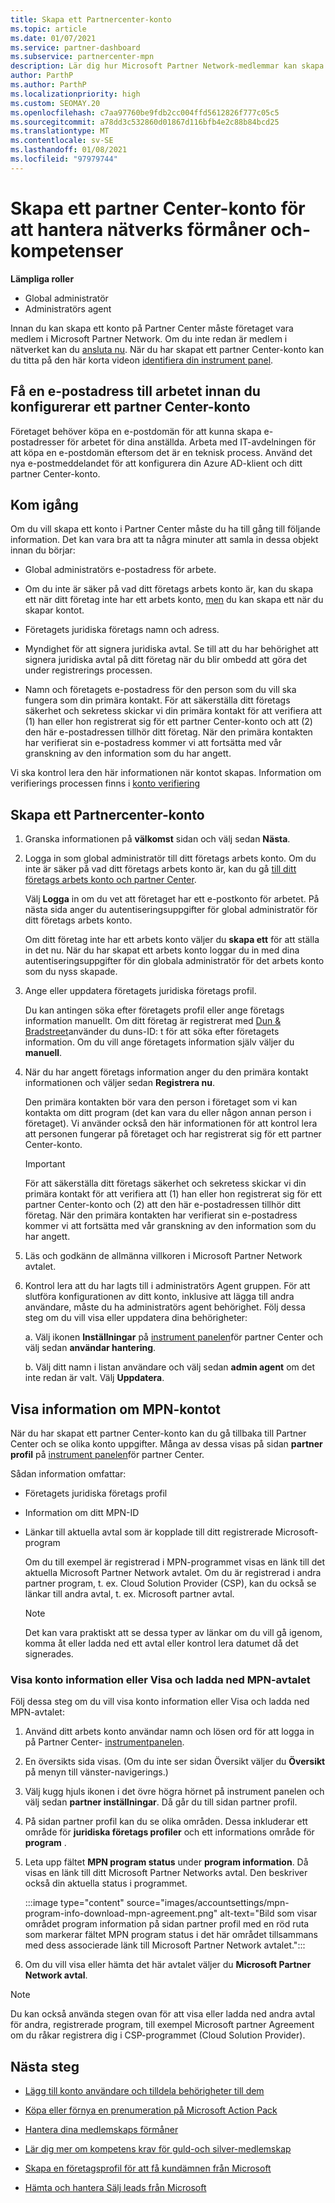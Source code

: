 ```yaml
---
title: Skapa ett Partnercenter-konto
ms.topic: article
ms.date: 01/07/2021
ms.service: partner-dashboard
ms.subservice: partnercenter-mpn
description: Lär dig hur Microsoft Partner Network-medlemmar kan skapa ett partner Center-konto för att hantera sina nätverks förmåner och-kompetenser.
author: ParthP
ms.author: ParthP
ms.localizationpriority: high
ms.custom: SEOMAY.20
ms.openlocfilehash: c7aa97760be9fdb2cc004ffd5612826f777c05c5
ms.sourcegitcommit: a78dd3c532860d01867d116bfb4e2c88b84bcd25
ms.translationtype: MT
ms.contentlocale: sv-SE
ms.lasthandoff: 01/08/2021
ms.locfileid: "97979744"
---
```

# <a name="create-a-partner-center-account-to-manage-network-benefits-and-competencies"></a>Skapa ett partner Center-konto för att hantera nätverks förmåner och-kompetenser

**Lämpliga roller**

- Global administratör
- Administratörs agent

Innan du kan skapa ett konto på Partner Center måste företaget vara medlem i Microsoft Partner Network. Om du inte redan är medlem i nätverket kan du [ansluta nu](https://partner.microsoft.com/commercial#). När du har skapat ett partner Center-konto kan du titta på den här korta videon [identifiera din instrument panel](https://vimeo.com/290338211).

## <a name="get-a-work-email-address-before-setting-up-a-partner-center-account"></a>Få en e-postadress till arbetet innan du konfigurerar ett partner Center-konto

Företaget behöver köpa en e-postdomän för att kunna skapa e-postadresser för arbetet för dina anställda. Arbeta med IT-avdelningen för att köpa en e-postdomän eftersom det är en teknisk process. Använd det nya e-postmeddelandet för att konfigurera din Azure AD-klient och ditt partner Center-konto.

## <a name="get-started"></a>Kom igång

Om du vill skapa ett konto i Partner Center måste du ha till gång till följande information. Det kan vara bra att ta några minuter att samla in dessa objekt innan du börjar:

- Global administratörs e-postadress för arbete.

- Om du inte är säker på vad ditt företags arbets konto är, kan du skapa ett när ditt företag inte har ett arbets konto, [men](azure-active-directory-tenants-and-partner-center.md) du kan skapa ett när du skapar kontot. 

- Företagets juridiska företags namn och adress.  

- Myndighet för att signera juridiska avtal. Se till att du har behörighet att signera juridiska avtal på ditt företag när du blir ombedd att göra det under registrerings processen.

- Namn och företagets e-postadress för den person som du vill ska fungera som din primära kontakt. För att säkerställa ditt företags säkerhet och sekretess skickar vi din primära kontakt för att verifiera att (1) han eller hon registrerat sig för ett partner Center-konto och att (2) den här e-postadressen tillhör ditt företag. När den primära kontakten har verifierat sin e-postadress kommer vi att fortsätta med vår granskning av den information som du har angett.

Vi ska kontrol lera den här informationen när kontot skapas. Information om verifierings processen finns i [konto verifiering](verification-responses.md)
 
## <a name="create-a-partner-center-account"></a>Skapa ett Partnercenter-konto

1.  Granska informationen på **välkomst** sidan och välj sedan **Nästa**.

2.  Logga in som global administratör till ditt företags arbets konto. Om du inte är säker på vad ditt företags arbets konto är, kan du gå [till ditt företags arbets konto och partner Center](azure-active-directory-tenants-and-partner-center.md).

    Välj **Logga** in om du vet att företaget har ett e-postkonto för arbetet. På nästa sida anger du autentiseringsuppgifter för global administratör för ditt företags arbets konto. 

    Om ditt företag inte har ett arbets konto väljer du **skapa ett** för att ställa in det nu. När du har skapat ett arbets konto loggar du in med dina autentiseringsuppgifter för din globala administratör för det arbets konto som du nyss skapade.

3.  Ange eller uppdatera företagets juridiska företags profil.

    Du kan antingen söka efter företagets profil eller ange företags information manuellt. Om ditt företag är registrerat med [Dun & Bradstreet](https://partner.microsoft.com/marketing/usisvshowcase/dunandbrad)använder du duns-ID: t för att söka efter företagets information. Om du vill ange företagets information själv väljer du **manuell**.

4. När du har angett företags information anger du den primära kontakt informationen och väljer sedan **Registrera nu**.

    Den primära kontakten bör vara den person i företaget som vi kan kontakta om ditt program (det kan vara du eller någon annan person i företaget). Vi använder också den här informationen för att kontrol lera att personen fungerar på företaget och har registrerat sig för ett partner Center-konto.

    > [!IMPORTANT]  
    > För att säkerställa ditt företags säkerhet och sekretess skickar vi din primära kontakt för att verifiera att (1) han eller hon registrerat sig för ett partner Center-konto och (2) att den här e-postadressen tillhör ditt företag. När den primära kontakten har verifierat sin e-postadress kommer vi att fortsätta med vår granskning av den information som du har angett.

5.  Läs och godkänn de allmänna villkoren i Microsoft Partner Network avtalet. 

6.  Kontrol lera att du har lagts till i administratörs Agent gruppen. För att slutföra konfigurationen av ditt konto, inklusive att lägga till andra användare, måste du ha administratörs agent behörighet. Följ dessa steg om du vill visa eller uppdatera dina behörigheter:

    a. Välj ikonen **Inställningar** på [instrument panelen](https://partner.microsoft.com/dashboard/home**)för partner Center och välj sedan **användar hantering**.  

    b. Välj ditt namn i listan användare och välj sedan **admin agent** om det inte redan är valt. Välj **Uppdatera**.  

## <a name="view-mpn-account-details"></a>Visa information om MPN-kontot

När du har skapat ett partner Center-konto kan du gå tillbaka till Partner Center och se olika konto uppgifter. Många av dessa visas på sidan **partner profil** på [instrument panelen](https://partner.microsoft.com/dashboard)för partner Center.

Sådan information omfattar:

- Företagets juridiska företags profil

- Information om ditt MPN-ID

- Länkar till aktuella avtal som är kopplade till ditt registrerade Microsoft-program

  Om du till exempel är registrerad i MPN-programmet visas en länk till det aktuella Microsoft Partner Network avtalet. Om du är registrerad i andra partner program, t. ex. Cloud Solution Provider (CSP), kan du också se länkar till andra avtal, t. ex. Microsoft partner avtal. 

  > [!NOTE]
  > Det kan vara praktiskt att se dessa typer av länkar om du vill gå igenom, komma åt eller ladda ned ett avtal eller kontrol lera datumet då det signerades.

### <a name="how-to-view-account-details-or-view-and-download-the-mpn-agreement"></a>Visa konto information eller Visa och ladda ned MPN-avtalet

Följ dessa steg om du vill visa konto information eller Visa och ladda ned MPN-avtalet:

1. Använd ditt arbets konto användar namn och lösen ord för att logga in på Partner Center- [instrumentpanelen](https://partner.microsoft.com/dashboard).

2. En översikts sida visas. (Om du inte ser sidan Översikt väljer du **Översikt** på menyn till vänster-navigerings.)

3. Välj kugg hjuls ikonen i det övre högra hörnet på instrument panelen och välj sedan **partner inställningar**. Då går du till sidan partner profil.

4. På sidan partner profil kan du se olika områden. Dessa inkluderar ett område för **juridiska företags profiler** och ett informations område för **program** .

5. Leta upp fältet **MPN program status** under **program information**. Då visas en länk till ditt Microsoft Partner Networks avtal. Den beskriver också din aktuella status i programmet.


   :::image type="content" source="images/accountsettings/mpn-program-info-download-mpn-agreement.png" alt-text="Bild som visar området program information på sidan partner profil med en röd ruta som markerar fältet MPN program status i det här området tillsammans med dess associerade länk till Microsoft Partner Network avtalet.":::

6. Om du vill visa eller hämta det här avtalet väljer du **Microsoft Partner Network avtal**.  

> [!NOTE]
> Du kan också använda stegen ovan för att visa eller ladda ned andra avtal för andra, registrerade program, till exempel Microsoft partner Agreement om du råkar registrera dig i CSP-programmet (Cloud Solution Provider).

## <a name="next-steps"></a>Nästa steg

-   [Lägg till konto användare och tilldela behörigheter till dem](create-user-accounts-and-set-permissions.md)

-   [Köpa eller förnya en prenumeration på Microsoft Action Pack](mpn-get-action-pack.md)

-   [Hantera dina medlemskaps förmåner](manage-your-partner-network-benefits.md)

-   [Lär dig mer om kompetens krav för guld-och silver-medlemskap](https://partner.microsoft.com/membership/competencies)

-   [Skapa en företagsprofil för att få kundämnen från Microsoft](create-a-marketing-profile.md)

-   [Hämta och hantera Sälj leads från Microsoft](manage-leads.md)
